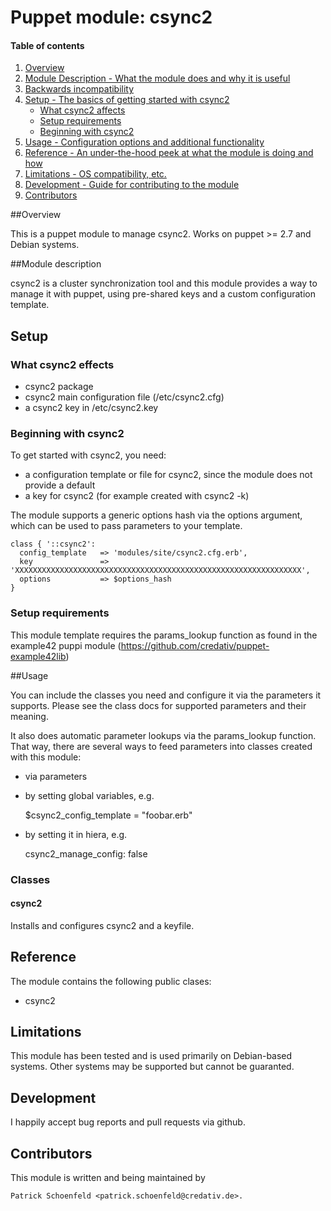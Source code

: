 # Puppet module: csync2

#### Table of contents

1. [Overview](#overview)
2. [Module Description - What the module does and why it is useful](#module-description)
3. [Backwards incompatibility](#backwards-incompatibility)
4. [Setup - The basics of getting started with csync2](#setup)
    * [What csync2 affects](#what-csync2-affects)
    * [Setup requirements](#setup-requirements)
    * [Beginning with csync2](#beginning-with-csync2)
5. [Usage - Configuration options and additional functionality](#usage)
6. [Reference - An under-the-hood peek at what the module is doing and how](#reference)
7. [Limitations - OS compatibility, etc.](#limitations)
8. [Development - Guide for contributing to the module](#development)
9. [Contributors](#contributors)

##Overview

This is a puppet module to manage csync2. Works on puppet >= 2.7 and Debian systems.

##Module description

csync2 is a cluster synchronization tool and this module provides a way
to manage it with puppet, using pre-shared keys and a custom configuration
template.

## Setup

### What csync2 effects

* csync2 package
* csync2 main configuration file (/etc/csync2.cfg)
* a csync2 key in /etc/csync2.key

### Beginning with csync2

To get started with csync2, you need:

- a configuration template or file for csync2, since the module does not
  provide a default
- a key for csync2 (for example created with csync2 -k)

The module supports a generic options hash via the options argument,
which can be used to pass parameters to your template.

```puppet
class { '::csync2':
  config_template   => 'modules/site/csync2.cfg.erb',
  key               => 'XXXXXXXXXXXXXXXXXXXXXXXXXXXXXXXXXXXXXXXXXXXXXXXXXXXXXXXXXXXXXXXX',
  options           => $options_hash
}
```

### Setup requirements

This module template requires the params_lookup function as found in the example42
puppi module (https://github.com/credativ/puppet-example42lib)

##Usage

You can include the classes you need and configure it via the parameters it
supports. Please see the class docs for supported parameters and their
meaning.

It also does automatic parameter lookups via the params_lookup function.
That way, there are several ways to feed parameters into classes created
with this module:

- via parameters
- by setting global variables, e.g.

    $csync2_config_template = "foobar.erb"

- by setting it in hiera, e.g.

    csync2_manage_config: false 

### Classes

#### csync2

Installs and configures csync2 and a keyfile.

## Reference

The module contains the following public clases:

- csync2

## Limitations

This module has been tested and is used primarily on Debian-based systems.
Other systems may be supported but cannot be guaranted.

## Development

I happily accept bug reports and pull requests via github.

## Contributors

This module is written and being maintained by
    
    Patrick Schoenfeld <patrick.schoenfeld@credativ.de>.

